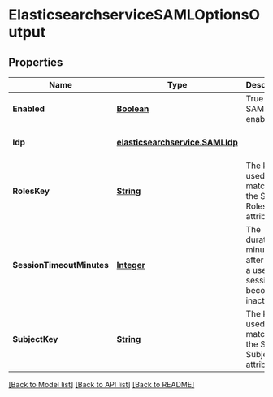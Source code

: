 # ElasticsearchserviceSAMLOptionsOutput
## Properties

Name | Type | Description | Notes
------------ | ------------- | ------------- | -------------
**Enabled** | [**Boolean**](boolean.md) | True if SAML is enabled. | [optional] [default to null]
**Idp** | [**elasticsearchservice.SAMLIdp**](elasticsearchservice.SAMLIdp.md) |  | [optional] [default to null]
**RolesKey** | [**String**](string.md) | The key used for matching the SAML Roles attribute. | [optional] [default to null]
**SessionTimeoutMinutes** | [**Integer**](integer.md) | The duration, in minutes, after which a user session becomes inactive. | [optional] [default to null]
**SubjectKey** | [**String**](string.md) | The key used for matching the SAML Subject attribute. | [optional] [default to null]

[[Back to Model list]](../README.md#documentation-for-models) [[Back to API list]](../README.md#documentation-for-api-endpoints) [[Back to README]](../README.md)

